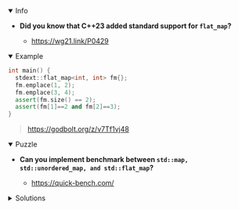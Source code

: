 <details open><summary>Info</summary><p>

* **Did you know that C++23 added standard support for `flat_map`?**

  * https://wg21.link/P0429

</p></details><details open><summary>Example</summary><p>

```cpp
int main() {
  stdext::flat_map<int, int> fm{};
  fm.emplace(1, 2);
  fm.emplace(3, 4);
  assert(fm.size() == 2);
  assert(fm[1]==2 and fm[2]==3);
}
```

> https://godbolt.org/z/v7Tf1vj48

</p></details><details open><summary>Puzzle</summary><p>

* **Can you implement benchmark between `std::map, std::unordered_map, and std::flat_map`?**

    * https://quick-bench.com/

</p></details>

</p></details><details><summary>Solutions</summary><p>

```cpp
constexpr int N = 2048;

template <template <class...> typename MapType>
constexpr auto get_values() {
    MapType<int, int> ret;
    for (auto i = 0; i < N; ++i) {
        ret.emplace(std::pair{i, i});
    }
    return ret;
}

const auto values = get_values<std::map>();
void FlatMapInsertion(benchmark::State& state) {
    stdext::flat_map<int, int> m;
    for (auto _ : state) {
        state.PauseTiming();
        m.clear();
        state.ResumeTiming();
        m.insert(values.cbegin(), values.cend());
    }
}

void MapInsertion(benchmark::State& state) {
    std::map<int, int> m;
    for (auto _ : state) {
        state.PauseTiming();
        m.clear();
        state.ResumeTiming();
        m.insert(values.cbegin(), values.cend());
    }
}

void UnorderedMapInsertion(benchmark::State& state) {
    std::unordered_map<int, int> m;
    for (auto _ : state) {
        state.PauseTiming();
        m.clear();
        state.ResumeTiming();
        m.insert(values.cbegin(), values.cend());
    }
}

void FlatMapLookup(benchmark::State& state) {
    const auto m = get_values<stdext::flat_map>();
    for (auto _ : state) {
        for (auto i = 0; i < N; ++i) {
            auto is_present = m.contains(i);
            benchmark::DoNotOptimize(is_present);
        }
    }
}

void MapLookup(benchmark::State& state) {
    const auto m = get_values<std::map>();
    for (auto _ : state) {
        for (auto i = 0; i < N; ++i) {
            auto is_present = m.contains(i);
            benchmark::DoNotOptimize(is_present);
        }
    }
}

void UnorderedMapLookup(benchmark::State& state) {
    const auto m = get_values<std::unordered_map>();
    for (auto _ : state) {
        for (auto i = 0; i < N; ++i) {
            auto is_present = m.contains(i);
            benchmark::DoNotOptimize(is_present);
        }
    }
}
```

> https://quick-bench.com/q/6MCXQDX5VGG2FOt0sO8TWjwhz9A

</p></details>
